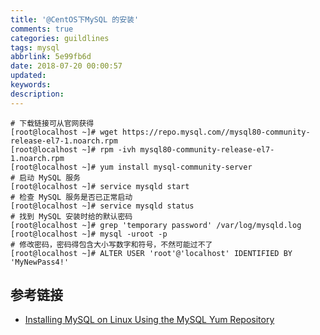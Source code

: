 ```yaml
---
title: '@CentOS下MySQL 的安装'
comments: true
categories: guildlines
tags: mysql
abbrlink: 5e99fb6d
date: 2018-07-20 00:00:57
updated:
keywords:
description:
---
```


```shell
# 下载链接可从官网获得
[root@localhost ~]# wget https://repo.mysql.com//mysql80-community-release-el7-1.noarch.rpm
[root@localhost ~]# rpm -ivh mysql80-community-release-el7-1.noarch.rpm
[root@localhost ~]# yum install mysql-community-server
# 启动 MySQL 服务
[root@localhost ~]# service mysqld start
# 检查 MySQL 服务是否已正常启动
[root@localhost ~]# service mysqld status
# 找到 MySQL 安装时给的默认密码
[root@localhost ~]# grep 'temporary password' /var/log/mysqld.log
[root@localhost ~]# mysql -uroot -p
# 修改密码，密码得包含大小写数字和符号，不然可能过不了
[root@localhost ~]# ALTER USER 'root'@'localhost' IDENTIFIED BY 'MyNewPass4!'
```

## 参考链接

- [Installing MySQL on Linux Using the MySQL Yum Repository](https://dev.mysql.com/doc/refman/8.0/en/linux-installation-yum-repo.html)
